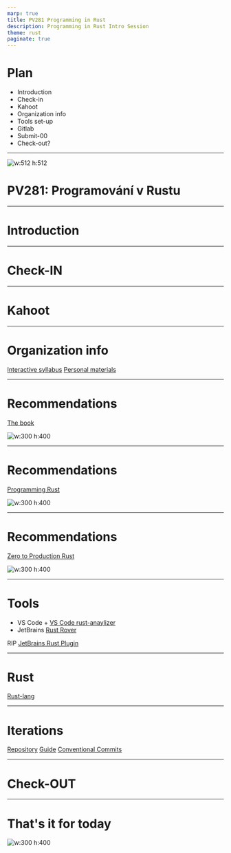 ```yaml
---
marp: true
title: PV281 Programming in Rust
description: Programming in Rust Intro Session
theme: rust
paginate: true
---
```


# Plan

- Introduction
- Check-in
- Kahoot
- Organization info
- Tools set-up
- Gitlab
- Submit-00
- Check-out?

---
![w:512 h:512](./assets/rust-logo-1.png)

# <!--fit--> PV281: Programování v Rustu

---

# <!--fit--> Introduction 

---

# <!--fit--> Check-IN

---

# <!--fit--> Kahoot 

---

# Organization info 

[Interactive syllabus](https://is.muni.cz/auth/el/fi/podzim2023/PV281/index.qwarp)
[Personal materials](courses.dungeon.software)

---

# Recommendations

[The book](https://doc.rust-lang.org/book/)

![w:300 h:400](./assets/01-images/the-book.jpg)

---

# Recommendations

[Programming Rust](https://www.oreilly.com/library/view/programming-rust-2nd/9781492052586/)

![w:300 h:400](./assets/01-images/oreilly-rust.jpeg)

---

# Recommendations

[Zero to Production Rust](https://www.zero2prod.com/index.html?country=Czech%20Republic&discount_code=EEU60)

![w:300 h:400](./assets/01-images/zero-to-prod.jpg)

---

# Tools 

- VS Code + [VS Code rust-anaylizer](https://marketplace.visualstudio.com/items?itemName=rust-lang.rust-analyzer)
- JetBrains [Rust Rover](https://www.jetbrains.com/rust/)

RIP [JetBrains Rust Plugin](https://plugins.jetbrains.com/plugin/8182--deprecated-rust)

---

# Rust 

[Rust-lang](https://www.rust-lang.org)

---

# Iterations

[Repository](https://gitlab.fi.muni.cz/pv281/pv281-iterations-2023)
[Guide](https://is.muni.cz/auth/el/fi/podzim2023/PV281/index.qwarp?prejit=11388609)
[Conventional Commits](https://www.conventionalcommits.org/en/v1.0.0/)

---

# <!--fit--> Check-OUT

---

# That's it for today 

![w:300 h:400](./assets/go-ferris-transparent.png)

